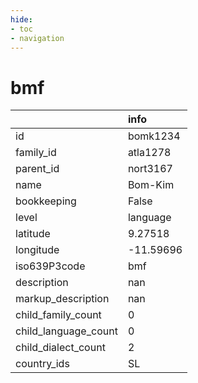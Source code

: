 ```yaml
---
hide:
- toc
- navigation
---
```

# bmf
|                      | info      |
|:---------------------|:----------|
| id                   | bomk1234  |
| family_id            | atla1278  |
| parent_id            | nort3167  |
| name                 | Bom-Kim   |
| bookkeeping          | False     |
| level                | language  |
| latitude             | 9.27518   |
| longitude            | -11.59696 |
| iso639P3code         | bmf       |
| description          | nan       |
| markup_description   | nan       |
| child_family_count   | 0         |
| child_language_count | 0         |
| child_dialect_count  | 2         |
| country_ids          | SL        |